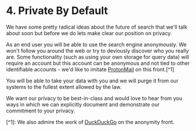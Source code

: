 # 4. Private By Default

We have some pretty radical ideas about the future of search that we'll talk about soon but before we do lets make clear our position on privacy.

As an end user you will be able to use the search engine anonymously. We won't follow you around the web or try to deviously discover who you really are. Some functionality \(such as using your own storage for query data\) will require an account but this account can be anonymous and not tied to other identifiable accounts - we'd like to imitate [ProtonMail](https://protonmail.com/) on this front.\[^1\]

You will be able to take your data with you and we will purge it from our systems to the fullest extent allowed by the law.

We want our privacy to be best-in-class and would love to hear from you ways in which we can explicitly document and demonstrate our commitment to your privacy.

\[^1\]: We also admire the work of [DuckDuckGo](https://duckduckgo.com/) on the anonymity front.

